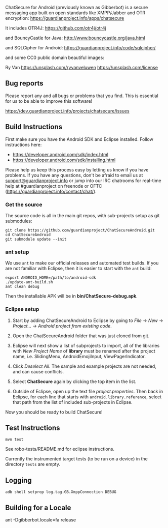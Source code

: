 ChatSecure for Android (previously known as Gibberbot) is a secure messaging
app built on open standards like XMPP/Jabber and OTR encryption:
https://guardianproject.info/apps/chatsecure

It includes OTR4J:
https://github.com/otr4j/otr4j

and BouncyCastle for Java:
http://www.bouncycastle.org/java.html

and SQLCipher for Android:
https://guardianproject.info/code/sqlcipher/

and some CC0 public domain beautiful images:

Ry Van
https://unsplash.com/ryvanveluwen
https://unsplash.com/license

## Bug reports

Please report any and all bugs or problems that you find.  This is essential
for us to be able to improve this software!

https://dev.guardianproject.info/projects/chatsecure/issues


## Build Instructions

First make sure you have the Android SDK and Eclipse installed. Follow
instructions here:

* https://developer.android.com/sdk/index.html
* https://developer.android.com/sdk/installing.html

Please help us keep this process easy by letting us know if you have problems.
If you have any questions, don't be afraid to email us at
support@guardianproject.info or jump into our IRC chatrooms for real-time help
at #guardianproject on freenode or OFTC (https://guardianproject.info/contact/chat/).


### Get the source

The source code is all in the main git repos, with sub-projects setup as git
submodules:

    git clone https://github.com/guardianproject/ChatSecureAndroid.git
    cd ChatSecureAndroid
    git submodule update --init


### ant setup

We use `ant` to make our official releases and automated test builds.  If you
are not familiar with Eclipse, then it is easier to start with the `ant`
build:

    export ANDROID_HOME=/path/to/android-sdk
    ./update-ant-build.sh
    ant clean debug

Then the installable APK will be in **bin/ChatSecure-debug.apk**.


### Eclipse setup

1. Start by adding ChatSecureAndroid to Eclipse by going to _File_ -> _New_ ->
_Project..._ -> _Android project from existing code_.

2. Open the ChatSecureAndroid folder that was just cloned from git.

3. Eclipse will next show a list of subprojects to import, all of the
libraries with _New Project Name_ of **library** must be renamed after the
project name, i.e. SlidingMenu, AndroidEmojiInput, ViewPagerIndicator.

4. Click *Deselect All*.  The sample and example projects are not needed, and
can cause conflicts.

5. Select __ChatSecure__ again by clicking the top item in the list.

6. Outside of Eclipse, open up the text file _project.properties_.  Then back
in Eclipse, for each line that starts with `android.library.reference`, select
that path from the list of included sub-projects in Eclipse.

Now you should be ready to build ChatSecure!


## Test Instructions

`mvn test`

See robo-tests/README.md for eclipse instructions.

Currently the instrumented target tests (to be run on a device) in the directory `tests` are empty.


## Logging

`adb shell setprop log.tag.GB.XmppConnection DEBUG`


## Building for a Locale

ant -Dgibberbot.locale=fa release
